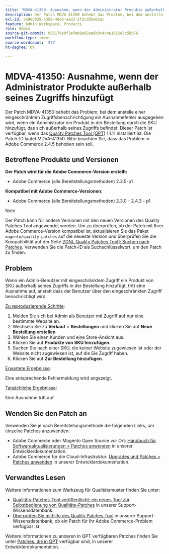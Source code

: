 ```yaml
---
title: "MDVA-41350: Ausnahme, wenn der Administrator Produkte außerhalb seines Zugriffs hinzufügt"
description: Der Patch MDVA-41350 behebt das Problem, bei dem anstelle einer eingeschränkten Zugriffsbenachrichtigung ein Ausnahmefehler ausgegeben wird, wenn ein Administrator ein Produkt in der Bestellung durch die SKU hinzufügt, das sich außerhalb seines Zugriffs befindet. Dieser Patch ist verfügbar, wenn das [Quality Patches Tool (QPT)](/help/announcements/adobe-commerce-announcements/magento-quality-patches-released-new-tool-to-self-serve-quality-patches.md) 1.1.11 installiert ist. Die Patch-ID lautet MDVA-41350. Bitte beachten Sie, dass das Problem in Adobe Commerce 2.4.5 behoben sein soll.
exl-id: 3a96d029-5350-4dd6-aad3-2f2cdd5e65ac
feature: Admin Workspace, Products
role: Admin
source-git-commit: 958179e0f3efe08e65ea8b0c4c4e1015e3c5bb76
workflow-type: tm+mt
source-wordcount: '477'
ht-degree: 0%

---
```


# MDVA-41350: Ausnahme, wenn der Administrator Produkte außerhalb seines Zugriffs hinzufügt

Der Patch MDVA-41350 behebt das Problem, bei dem anstelle einer eingeschränkten Zugriffsbenachrichtigung ein Ausnahmefehler ausgegeben wird, wenn ein Administrator ein Produkt in der Bestellung durch die SKU hinzufügt, das sich außerhalb seines Zugriffs befindet. Dieser Patch ist verfügbar, wenn das [Quality Patches Tool (QPT)](/help/announcements/adobe-commerce-announcements/magento-quality-patches-released-new-tool-to-self-serve-quality-patches.md) 1.1.11 installiert ist. Die Patch-ID lautet MDVA-41350. Bitte beachten Sie, dass das Problem in Adobe Commerce 2.4.5 behoben sein soll.

## Betroffene Produkte und Versionen

**Der Patch wird für die Adobe Commerce-Version erstellt:**

* Adobe Commerce (alle Bereitstellungsmethoden) 2.3.5-p1

**Kompatibel mit Adobe Commerce-Versionen:**

* Adobe Commerce (alle Bereitstellungsmethoden) 2.3.0 - 2.4.3 - p1

>[!NOTE]
>
>Der Patch kann für andere Versionen mit den neuen Versionen des Quality Patches Tool angewendet werden. Um zu überprüfen, ob der Patch mit Ihrer Adobe Commerce-Version kompatibel ist, aktualisieren Sie das Paket `magento/quality-patches` auf die neueste Version und überprüfen Sie die Kompatibilität auf der Seite [[!DNL Quality Patches Tool]: Suchen nach Patches](https://devdocs.magento.com/quality-patches/tool.html#patch-grid). Verwenden Sie die Patch-ID als Suchschlüsselwort, um den Patch zu finden.

## Problem

Wenn ein Admin-Benutzer mit eingeschränktem Zugriff ein Produkt von SKU außerhalb seines Zugriffs in der Bestellung hinzufügt, tritt eine Ausnahme auf, anstatt dass der Benutzer über den eingeschränkten Zugriff benachrichtigt wird.

<u>Zu reproduzierende Schritte</u>:

1. Melden Sie sich bei Admin als Benutzer mit Zugriff auf nur eine bestimmte Website an.
1. Wechseln Sie zu **Verkauf** > **Bestellungen** und klicken Sie auf **Neue Bestellung erstellen**.
1. Wählen Sie einen Kunden und eine Store-Ansicht aus.
1. Klicken Sie auf **Produkte von SKU hinzufügen**.
1. Suchen Sie nach einer SKU, die keiner Website zugewiesen ist oder der Website nicht zugewiesen ist, auf die Sie Zugriff haben.
1. Klicken Sie auf **Zur Bestellung hinzufügen**.

<u>Erwartete Ergebnisse</u>:

Eine entsprechende Fehlermeldung wird angezeigt.

<u>Tatsächliche Ergebnisse</u>:

Eine Ausnahme tritt auf.

## Wenden Sie den Patch an

Verwenden Sie je nach Bereitstellungsmethode die folgenden Links, um einzelne Patches anzuwenden:

* Adobe Commerce oder Magento Open Source vor Ort: [Handbuch für Softwareaktualisierungen > Patches anwenden](https://devdocs.magento.com/guides/v2.4/comp-mgr/patching/mqp.html) in unserer Entwicklerdokumentation.
* Adobe Commerce für die Cloud-Infrastruktur: [Upgrades und Patches > Patches anwenden](https://devdocs.magento.com/cloud/project/project-patch.html) in unserer Entwicklerdokumentation.

## Verwandtes Lesen

Weitere Informationen zum Werkzeug für Qualitätsmuster finden Sie unter:

* [Qualitäts-Patches-Tool veröffentlicht: ein neues Tool zur Selbstbedienung von Qualitäts-Patches](/help/announcements/adobe-commerce-announcements/magento-quality-patches-released-new-tool-to-self-serve-quality-patches.md) in unserer Support-Wissensdatenbank.
* [Überprüfen Sie mithilfe des Quality Patches Tool](/help/support-tools/patches-available-in-qpt-tool/check-patch-for-magento-issue-with-magento-quality-patches.md) in unserer Support-Wissensdatenbank, ob ein Patch für Ihr Adobe Commerce-Problem verfügbar ist.

Weitere Informationen zu anderen in QPT verfügbaren Patches finden Sie unter [Patches, die in QPT](https://devdocs.magento.com/quality-patches/tool.html#patch-grid) verfügbar sind, in unserer Entwicklerdokumentation.
